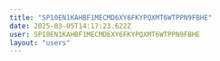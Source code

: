 ```yaml
---
title: "SP10EN1KAHBF1MECMD6XY6FKYPQXMT6WTPPN9FBHE"
date: 2025-03-05T14:17:23.622Z
user: SP10EN1KAHBF1MECMD6XY6FKYPQXMT6WTPPN9FBHE
layout: "users"
---
```

    